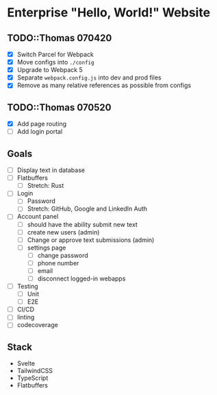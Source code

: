 # Enterprise "Hello, World!" Website

## TODO::Thomas 070420
- [x] Switch Parcel for Webpack
- [x] Move configs into `./config`
- [x] Upgrade to Webpack 5
- [x] Separate `webpack.config.js` into dev and prod files
- [x] Remove as many relative references as possible from configs

## TODO::Thomas 070520
- [x] Add page routing
- [ ] Add login portal

## Goals
- [ ] Display text in database
- [ ] Flatbuffers
	- [ ] Stretch: Rust
- [ ] Login
	- [ ] Password
	- [ ] Stretch: GitHub, Google and LinkedIn Auth
- [ ] Account panel 
	- [ ] should have the ability submit new text
	- [ ] create new users (admin)
	- [ ] Change or approve text submissions (admin)
	- [ ] settings page
		- [ ] change password
		- [ ] phone number
		- [ ] email
		- [ ] disconnect logged-in webapps
- [ ] Testing
	- [ ] Unit
	- [ ] E2E
- [ ] CI/CD
- [ ] linting
- [ ] codecoverage

## Stack
- Svelte
- TailwindCSS
- TypeScript
- Flatbuffers